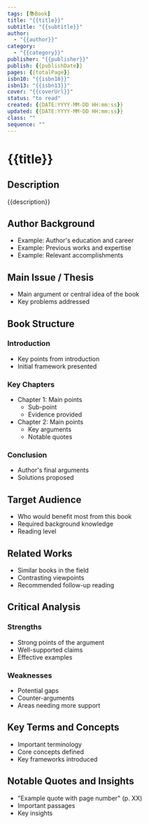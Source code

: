 ```yaml
---
tags: [📚Book]
title: "{{title}}"
subtitle: "{{subtitle}}"
author:
  - "{{author}}"
category:
  - "{{category}}"
publisher: "{{publisher}}"
publish: {{publishDate}}
pages: {{totalPage}}
isbn10: "{{isbn10}}"
isbn13: "{{isbn13}}"
cover: "{{coverUrl}}"
status: "to read"
created: {{DATE:YYYY-MM-DD HH:mm:ss}}
updated: {{DATE:YYYY-MM-DD HH:mm:ss}}
class: ""
sequence: ""
---
```


# {{title}}

## Description
{{description}}

## Author Background
- Example: Author's education and career
- Example: Previous works and expertise
- Example: Relevant accomplishments

## Main Issue / Thesis
- Main argument or central idea of the book
- Key problems addressed

## Book Structure
### Introduction
- Key points from introduction
- Initial framework presented

### Key Chapters
- Chapter 1: Main points
  - Sub-point
  - Evidence provided
- Chapter 2: Main points
  - Key arguments
  - Notable quotes

### Conclusion
- Author's final arguments
- Solutions proposed

## Target Audience
- Who would benefit most from this book
- Required background knowledge
- Reading level

## Related Works
- Similar books in the field
- Contrasting viewpoints
- Recommended follow-up reading

## Critical Analysis
### Strengths
- Strong points of the argument
- Well-supported claims
- Effective examples

### Weaknesses
- Potential gaps
- Counter-arguments
- Areas needing more support

## Key Terms and Concepts
- Important terminology
- Core concepts defined
- Key frameworks introduced

## Notable Quotes and Insights
- "Example quote with page number" (p. XX)
- Important passages
- Key insights